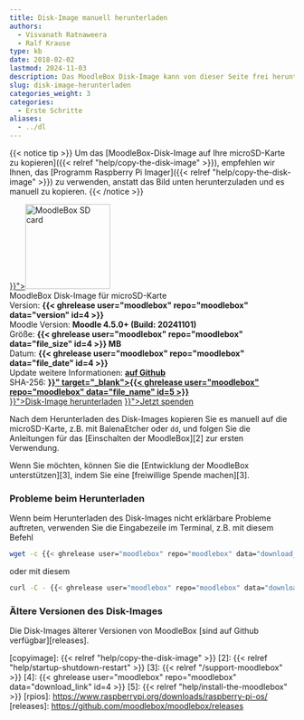 ```yaml
---
title: Disk-Image manuell herunterladen
authors:
  - Visvanath Ratnaweera
  - Ralf Krause
type: kb
date: 2018-02-02
lastmod: 2024-11-03
description: Das MoodleBox Disk-Image kann von dieser Seite frei heruntergeladen werden.
slug: disk-image-herunterladen
categories_weight: 3
categories:
  - Erste Schritte
aliases:
  - ../dl
---
```


{{< notice tip >}}
Um das [MoodleBox-Disk-Image auf Ihre microSD-Karte zu kopieren]({{< relref "help/copy-the-disk-image" >}}), empfehlen wir Ihnen, das [Programm Raspberry Pi Imager]({{< relref "help/copy-the-disk-image" >}}) zu verwenden, anstatt das Bild unten herunterzuladen und es manuell zu kopieren.
{{< /notice >}}

<div class="downloads row gx-0">
  <div class="image-icon text-center col-sm-3">
    <a class="piwik_download" href="{{< ghrelease user="moodlebox" repo="moodlebox" data="download_link" id=4 >}}"><img alt="MoodleBox SD card" src="/img/media/moodlebox-sdcard.png" width="150" height="150"></a>
  </div>
  <div class="image-info col-sm-9">
    <div class="image-description">
      MoodleBox Disk-Image für microSD-Karte
    </div>
    <div class="image-details">
      Version: <strong>{{< ghrelease user="moodlebox" repo="moodlebox" data="version" id=4 >}}</strong>
    </div>
    <div class="image-details">
      Moodle Version: <strong>Moodle 4.5.0+ (Build: 20241101)</strong>
    </div>
    <div class="image-details">
      Größe: <strong>{{< ghrelease user="moodlebox" repo="moodlebox" data="file_size" id=4 >}} MB</strong>
    </div>
    <div class="image-details">
      Datum: <strong>{{< ghrelease user="moodlebox" repo="moodlebox" data="file_date" id=4 >}}</strong>
    </div>
    <div class="image-details">
      Update weitere Informationen: <strong><a href="https://github.com/moodlebox/moodlebox/blob/main/CHANGELOG.md" target="_blank">auf Github</a></strong>
    </div>
    <div class="image-details">
      SHA-256: <strong><a href="{{< ghrelease user="moodlebox" repo="moodlebox" data="download_link" id=5 >}}" target="_blank">{{< ghrelease user="moodlebox" repo="moodlebox" data="file_name" id=5 >}}</a></strong>
    </div>
    <div class="image-download-links">
      <a class="btn dl-zip piwik_download" href="{{< ghrelease user="moodlebox" repo="moodlebox" data="download_link" id=4 >}}"><i class="fa fa-download" aria-hidden="true"></i>Disk-Image herunterladen</a>
      <a class="btn" href="{{< relref "/support-moodlebox" >}}"><i class="fa fa-heart" aria-hidden="true"></i>Jetzt spenden</a>
    </div>
  </div>
</div>

Nach dem Herunterladen des Disk-Images kopieren Sie es manuell auf die microSD-Karte, z.B. mit BalenaEtcher oder `dd`, und folgen Sie die Anleitungen für das [Einschalten der MoodleBox][2] zur ersten Verwendung.

Wenn Sie möchten, können Sie die [Entwicklung der MoodleBox unterstützen][3], indem Sie eine [freiwillige Spende machen][3].

### Probleme beim Herunterladen

Wenn beim Herunterladen des Disk-Images nicht erklärbare Probleme auftreten, verwenden Sie die Eingabezeile im Terminal, z.B. mit diesem Befehl

```bash
wget -c {{< ghrelease user="moodlebox" repo="moodlebox" data="download_link" id=4 >}}
```

oder mit diesem

```bash
curl -C - {{< ghrelease user="moodlebox" repo="moodlebox" data="download_link" id=4 >}}
```

### Ältere Versionen des Disk-Images

Die Disk-Images älterer Versionen von MoodleBox [sind auf Github verfügbar][releases].

 [copyimage]: {{< relref "help/copy-the-disk-image" >}}
 [2]: {{< relref "help/startup-shutdown-restart" >}}
 [3]: {{< relref "/support-moodlebox" >}}
 [4]: {{< ghrelease user="moodlebox" repo="moodlebox" data="download_link" id=4 >}}
 [5]: {{< relref "help/install-the-moodlebox" >}}
 [rpios]: https://www.raspberrypi.org/downloads/raspberry-pi-os/
 [releases]: https://github.com/moodlebox/moodlebox/releases
